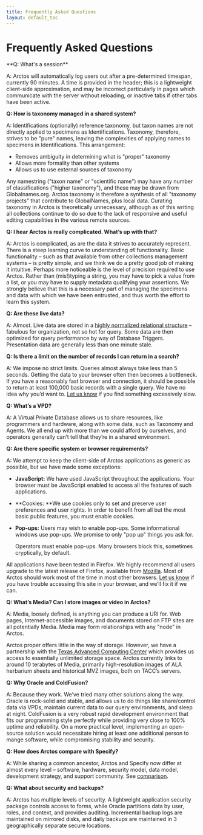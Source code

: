 ```yaml
---
title: Frequently Asked Questions
layout: default_toc
---
```


# Frequently Asked Questions

<a name="session">
**Q: What's a session**

A: Arctos will automatically log users out after a pre-determined timespan, currently 90 minutes. A time is provided in the header; this is a lightweight 
client-side approximation, and may be incorrect particularly in pages which communicate with the server without reloading, or inactive tabs if other tabs have
been active.

**Q: How is taxonomy managed in a shared system?**

A: Identifications (optionally) reference taxonomy, but taxon names are
not directly applied to specimens as Identifications. Taxonomy,
therefore, strives to be "pure" names, leaving the complexities of
applying names to specimens in Identifications. This arrangement:

-   Removes ambiguity in determining what is "proper" taxonomy
-   Allows more formality than other systems
-   Allows us to use external sources of taxonomy

Any namestring ("taxon name" or "scientific name") may have any number
of classifications ("higher taxonomy"), and these may be drawn from
Globalnames.org. Arctos taxonomy is therefore a synthesis of all
"taxonomy projects" that contribute to GlobalNames, plus local data.
Curating taxonomy in Arctos is theoretically unnecessary, although as of
this writing all collections continue to do so due to the lack of
responsive and useful editing capabilities in the various remote
sources.

**Q: I hear Arctos is really complicated. What’s up with that?**

A: Arctos is complicated, as are the data it strives to accurately
represent. There is a steep learning curve to understanding *all*
functionality. Basic functionality – such as that available from other
collections management systems – is pretty simple, and we think we do a
pretty good job of making it intuitive. Perhaps more noticeable is the
level of precision required to use Arctos. Rather than (mis!)typing a
string, you may have to pick a value from a list, or you may have to
supply metadata qualifying your assertions. We strongly believe that
this is a necessary part of managing the specimens and data with which
we have been entrusted, and thus worth the effort to learn this system.

**Q: Are these live data?**

A: Almost. Live data are stored in a [highly normalized relational
structure](http://code.google.com/p/arctos/downloads/list) – fabulous
for organization, not so hot for query. Some data are then optimized for
query performance by way of Database Triggers. Presentation data are
generally less than one minute stale.

**Q: Is there a limit on the number of records I can return in a
search?**

A: We impose no strict limits. Queries almost always take less than 5
seconds. Getting the data to your browser often then becomes a
bottleneck. If you have a reasonably fast browser and connection, it
should be possible to return at least 100,000 basic records with a
single query. We have no idea why you’d want to. [Let us
know](http://arctos.database.museum/contact.cfm) if you find something
excessively slow.

**Q: What’s a VPD?**

A: A Virtual Private Database allows us to share resources, like
programmers and hardware, along with some data, such as Taxonomy and
Agents. We all end up with more than we could afford by ourselves, and
operators generally can’t tell that they’re in a shared environment.

**Q: Are there specific system or browser requirements?**

A: We attempt to keep the client-side of Arctos applications as generic
as possible, but we have made some exceptions:

-   **JavaScript:** We have used JavaScript throughout the applications.
    Your browser must be JavaScript enabled to access all the features
    of such applications.
-   **Cookies: **We use cookies only to set and preserve user
    preferences and user rights. In order to benefit from all but the
    most basic public features, you must enable cookies.
-   **Pop-ups:** Users may wish to enable pop-ups. Some informational
    windows use pop-ups. We promise to only "pop up" things you ask
    for.

    Operators must enable pop-ups. Many browsers block this, sometimes
    cryptically, by default.

All applications have been tested in Firefox. We highly recommend all
users upgrade to the latest release of Firefox, available
from [Mozilla](http://www.mozilla.com/firefox/). Most of Arctos should
work most of the time in most other browsers. [Let us
know](http://arctos.database.museum/contact.cfm) if you have trouble
accessing this site in your browser, and we’ll fix it if we can.

**Q: What’s Media? Can I store images or video in Arctos?**

A: Media, loosely defined, is anything you can produce a URI for. Web
pages, Internet-accessible images, and documents stored on FTP sites are
all potentially Media. Media may form relationships with any "node" in
Arctos.

Arctos proper offers little in the way of storage. However, we have a
partnership with the [Texas Advanced Computing
Center](http://www.tacc.utexas.edu/) which provides us access to
essentially unlimited storage space. Arctos currently links to around 10
terabytes of Media, primarily high-resolution images of ALA herbarium
sheets and historical MVZ images, both on TACC’s servers.

**Q: Why Oracle and ColdFusion?**

A: Because they work. We’ve tried many other solutions along the way.
Oracle is rock-solid and stable, and allows us to do things like
share/control data via VPDs, maintain current data to our query
environments, and sleep at night. ColdFusion is a very robust rapid
development environment that fits our programming style perfectly while
providing very close to 100% uptime and reliability. On a more practical
level, implementing an open-source solution would necessitate hiring at
least one additional person to mange software, while compromising
stability and security.

**Q: How does Arctos compare with Specify?**

A: While sharing a common ancestor, Arctos and Specify now differ at
almost every level – software, hardware, security model, data model,
development strategy, and support community.
See [comparison](http://arctos.database.museum/info/avs.html).

**Q: What about security and backups?**

A: Arctos has multiple levels of security. A lightweight application
security package controls access to forms, while Oracle partitions data
by user, roles, and context, and provides auditing. Incremental backup
logs are maintained on mirrored disks, and daily backups are maintained
in 3 geographically separate secure locations.
